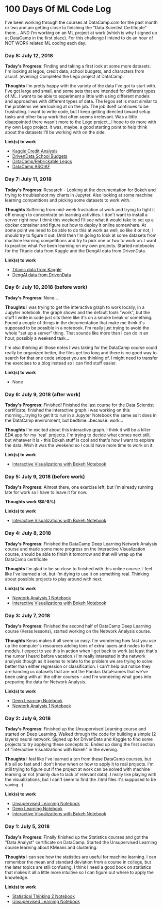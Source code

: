 # 100 Days Of ML Code Log
I've been working through the courses at DataCamp.com for the past month or two and am getting close to finishing the "Data Scientist Certificate" there... AND I'm working on an ML project at work (which is why I signed up at DataCamp in the first place). For this challenge I intend to do an hour of NOT WORK related ML coding each day.

### Day 8: July 12, 2018
**Today's Progress**: Finding and taking a first look at some more datasets. I'm looking at legos, credit data, school budgets, and characters from asoiaf. (evening) Completed the Lego project at DataCamp.

**Thoughts**
I'm pretty happy with the variety of the data I've got to start with. I've got large and small, and some sets that are intended for different types of ML. I want to be able to experiment a little with using different models and approaches with different types of data. The legos set is most similar to the problems we are looking at on the job. The job itself continues to be frustrating. I want to write code, but I keep getting directed toward setup tasks and other busy work that often seems irrelevant. Was a little disappointed there wasn't more to the Lego project...I hope to do more with my own Lego project. It was, maybe, a good starting point to help think about the datasets I'll be working with on the side.

**Link(s) to work**
* [Kaggle Credit Analysis](https://www.kaggle.com/c/home-credit-default-risk)
* [DrivenData School Budgets](https://www.drivendata.org/competitions/46/box-plots-for-education-reboot/data/)
* [DataCamp/Rebrickable Legos](https://rebrickable.com/downloads/)
* [DataCamp ASOIAF](https://www.datacamp.com/projects/10)

### Day 7: July 11, 2018
**Today's Progress**: Research - Looking at the documentation for Bokeh and trying to troubleshoot my charts in Jupyter. Also looking at some machine learning competitions and picking some datasets to work with.

**Thoughts**
Suffering from mid-week frustration at work and trying to fight it off enough to concentrate on learning activities. I don't want to install a server right now. I think this weekend I'll see what it would take to set up a docker container and figure out how to deploy it online somewhere. At some point we need to be able to do this at work as well, so like it or not, I should try to figure it out. Until then I'm going to look at some datasets from machine learning competitions and try to pick one or two to work on. I want to practice what I've been learning on my own projects. Started notebooks for the Titanic data from Kaggle and the DengAI data from DrivenData.

**Link(s) to work**
* [Titanic data from Kaggle](https://www.kaggle.com/c/titanic/data)
* [DengAI data from DrivenData](https://www.drivendata.org/competitions/44/dengai-predicting-disease-spread/)

### Day 6: July 10, 2018 (before work)
**Today's Progress**: None...  

**Thoughts**
I was trying to get the interactive graph to work locally, in a Jupyter notebook, the graph shows and the default tools "work", but the stuff I write in code just sits there like it's on a smoke break or something. Found a couple of things in the documentation that make me think it's supposed to be possible in a notebook. I'm really just trying to avoid the whole "set up a server" thing. That sounds like more than I can do in an hour, possibly a weekend task...

I'm also thinking all those notes I was taking for the DataCamp course could really be organized better, the files get too long and there is no good way to search for that one code snippet you are thinking of. I might need to transfer the exercises to a blog instead so I can find stuff easier.

**Link(s) to work**
* None

### Day 6: July 9, 2018 (after work)
**Today's Progress**: Finished! Finished the last course for the Data Scientist certificate, finished the interactive graph I was working on this morning...trying to get it to run in a Jupyter Notebook the same as it does in the DataCamp environment, but bedtime...because: work...

**Thoughts**
I'm excited about this interactive graph. I think it will be a killer EDA app for my 'real' projects. I'm trying to decide what comes next still, but whatever it is - this Bokeh stuff is cool and that's how I want to explore the data. Wish it was the weekend so I could have more time to work on it.

**Link(s) to work**
* [Interactive Visualizations with Bokeh Notebook](https://datacamp-karenfreemansmith.notebooks.azure.com/nb/notebooks/DC14_InteractiveDataVisualizationBokeh.ipynb)

### Day 5: July 9, 2018 (before work)
**Today's Progress**: Almost there, one exercise left, but I'm already running late for work so I have to leave it for now.

**Thoughts**
__work !$&^$%)__

**Link(s) to work**
* [Interactive Visualizations with Bokeh Notebook](https://datacamp-karenfreemansmith.notebooks.azure.com/nb/notebooks/DC14_InteractiveDataVisualizationBokeh.ipynb)

### Day 4: July 8, 2018
**Today's Progress**: Finished the DataCamp Deep Learning Network Analysis course and made some more progress on the Interactive Visualization course, should be able to finish it tomorrow and that will wrap up the DataCamp certificate

**Thoughts**
I'm glad to be so close to finished with this online course. I feel like I've learned a lot, but I'm dying to use it on something real. Thinking about possible projects to play around with next.

**Link(s) to work**
* [Newtork Analysis 1 Notebook](https://datacamp-karenfreemansmith.notebooks.azure.com/nb/notebooks/DC22_NetworkAnalysisPython1.ipynb)
* [Interactive Visualizations with Bokeh Notebook](https://datacamp-karenfreemansmith.notebooks.azure.com/nb/notebooks/DC14_InteractiveDataVisualizationBokeh.ipynb)

### Day 3: July 7, 2018
**Today's Progress**: Finished the second half of DataCamp Deep Learning course (Keras lessons), started working on the Network Analysis course.

**Thoughts** Keras makes it all seem so easy. I'm wondering how fast you use up the computer's resources adding tons of extra layers and nodes to the models. I expect to see this in action when I get back to work (at least that's the rumor I heard before vacation.) I'm really interested in the network analysis though as it seems to relate to the problem we are trying to solve better than either regression or classification. I can't help but notice they are handing us datasets that are not the Pandas DataFrames that we've been using with all the other courses - and I'm wondering what goes into preparing the data for Network Analysis.

**Link(s) to work**
* [Deep Learning Notebook](https://datacamp-karenfreemansmith.notebooks.azure.com/nb/notebooks/DC21_DeepLearningPython.ipynb)
* [Newtork Analysis 1 Notebook](https://datacamp-karenfreemansmith.notebooks.azure.com/nb/notebooks/DC22_NetworkAnalysisPython1.ipynb)

### Day 2: July 6, 2018
**Today's Progress**: Finished up the Unsupervised Learning course and started on Deep Learning. Walked through the code for building a simple (2 layers) neural network. Signed up for DrivenData and Kaggle to find some projects to try applying these concepts to. Ended up doing the first section of "Interactive Visualizations with Bokeh" in the evening.

**Thoughts** I feel like I've learned a ton from these DataCamp courses, but it's all so fast and I don't know when or how to apply it to real projects. I'm still trying to figure out if the project at work can be solved with machine learning or not (mainly due to lack of relevant data). I really like playing with the visualizations, but I can't seem to find the .html files it's supposed to be saving. :(

**Link(s) to work**
* [Unsupervised Learning Notebook](https://datacamp-karenfreemansmith.notebooks.azure.com/nb/notebooks/DC20_UnsupervisedLearningPython.ipynb)
* [Deep Learning Notebook](https://datacamp-karenfreemansmith.notebooks.azure.com/nb/notebooks/DC21_DeepLearningPython.ipynb)
* [Interactive Visualizations with Bokeh Notebook](https://datacamp-karenfreemansmith.notebooks.azure.com/nb/notebooks/DC14_InteractiveDataVisualizationBokeh.ipynb)

### Day 1: July 5, 2018
**Today's Progress**: Finally finished up the Statistics courses and got the "Data Analyst" certificate on DataCamp. Started the Unsupervised Learning course learning about KMeans and clustering.

**Thoughts** I can see how the statistics are useful for machine learning. I can remember the mean and standard deviation from a course in college, but the later topics are still confusing. I think I need a good book on statistics that makes it all a little more intuitive so I can figure out where to apply the knowledge.

**Link(s) to work**
* [Statistical Thinking 2 Notebook](https://datacamp-karenfreemansmith.notebooks.azure.com/nb/notebooks/DC16_StatisticalThinkingPython2.ipynb)
* [Unsupervised Learning Notebook](https://datacamp-karenfreemansmith.notebooks.azure.com/nb/notebooks/DC20_UnsupervisedLearningPython.ipynb)
